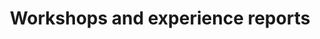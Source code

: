 ---
title: "Workshops and experience reports"
time: 09:00 - 10:30
type: session
session_type: presentations
weight: 1
talks:
    "Kongesalen 2+3 (Experience reports)":
        - 124-fra-stafett-til-ping-pong-hvordan-kan-vi-få-vett-inn-i-design-handoff
        - 158-how-i-ended-up-needing-a-new-job-or-how-we-are-combating-vishing-attacks-in-sbanken
    "Kongesalen 1 (Workshop)":
        - 13-getting-started-with-the-things-network-and-crowdsourced-lorawan
    "Kongesalen 5 (Workshop)":
        - 94-building-a-search-engine-backend-with-kafka-streams-and-connect
    "Dræggen 3 (Workshop)":
        - 62-gather-your-party-with-svelte
    "Dræggen 4 (Workshop)":
        - 135-would-heu-risk-it
    "Dræggen 7 (Workshop)":
        - 11-expand-your-horizons-and-learn-to-make-games-on-a-commodore
    "Dræggen 8 (Workshop)":
        - 64-writing-notes-is-boring-drawing-them-is-fun
    "Bugaarden (Workshop)":
        - 54-master-https-in-your-application-in-java
---